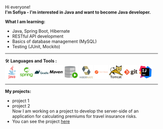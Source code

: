 Hi everyone!<br>
**I'm Sofiya - I'm interested in Java and want to become Java developer.**<br>

**What I am learning:**<br>
* Java, Spring Boot, Hibernate<br>
* RESTful API development<br>
* Basics of database management (MySQL)<br>
* Testing (JUnit, Mockito)<br>
________________________________________
🛠️ **Languages and Tools :**
<br>
<img src="https://raw.githubusercontent.com/devicons/devicon/ca28c779441053191ff11710fe24a9e6c23690d6/icons/java/java-original-wordmark.svg" width="45" />
<img src="https://raw.githubusercontent.com/devicons/devicon/ca28c779441053191ff11710fe24a9e6c23690d6/icons/spring/spring-original-wordmark.svg" width="45" />
<img src="https://raw.githubusercontent.com/devicons/devicon/ca28c779441053191ff11710fe24a9e6c23690d6/icons/gradle/gradle-original-wordmark.svg" width="45" />
<img src="https://raw.githubusercontent.com/devicons/devicon/ca28c779441053191ff11710fe24a9e6c23690d6/icons/maven/maven-plain-wordmark.svg" width="45" />
<img src="https://raw.githubusercontent.com/devicons/devicon/ca28c779441053191ff11710fe24a9e6c23690d6/icons/sqldeveloper/sqldeveloper-original.svg" width="45" />
<img src="https://raw.githubusercontent.com/devicons/devicon/ca28c779441053191ff11710fe24a9e6c23690d6/icons/hibernate/hibernate-original-wordmark.svg" width="45" />
<img src="https://raw.githubusercontent.com/devicons/devicon/ca28c779441053191ff11710fe24a9e6c23690d6/icons/postman/postman-original-wordmark.svg" width="45" />
<img src="https://raw.githubusercontent.com/devicons/devicon/ca28c779441053191ff11710fe24a9e6c23690d6/icons/tomcat/tomcat-original-wordmark.svg" width="45" />
<img src="https://raw.githubusercontent.com/devicons/devicon/ca28c779441053191ff11710fe24a9e6c23690d6/icons/git/git-original-wordmark.svg" width="45" />
<img src="https://raw.githubusercontent.com/devicons/devicon/ca28c779441053191ff11710fe24a9e6c23690d6/icons/intellij/intellij-original.svg" width="45" />

________________________________________
**My projects:**<br>
* project 1<br>
* project 2<br>
Now I am working on a project to develop the server-side of an application for calculating premiums for travel insurance risks.<br>
* You can see the project
  [here]()


